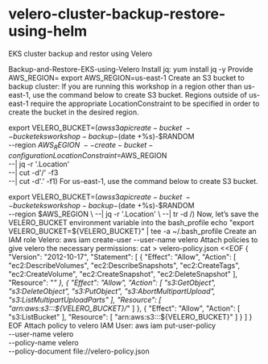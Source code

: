 # velero-cluster-backup-restore-using-helm
EKS cluster backup and restor using Velero


Backup-and-Restore-EKS-using-Velero
Install jq:
yum install jq -y
Provide AWS_REGION=
export AWS_REGION=us-east-1
Create an S3 bucket to backup cluster:
If you are running this workshop in a region other than us-east-1, use the command below to create S3 bucket. Regions outside of us-east-1 require the appropriate LocationConstraint to be specified in order to create the bucket in the desired region.

export VELERO_BUCKET=$(aws s3api create-bucket \
--bucket eksworkshop-backup-$(date +%s)-$RANDOM \
--region $AWS_REGION \
--create-bucket-configuration LocationConstraint=$AWS_REGION \
--| jq -r '.Location' \
--| cut -d'/' -f3 \
--| cut -d'.' -f1)
For us-east-1, use the command below to create S3 bucket.

export VELERO_BUCKET=$(aws s3api create-bucket \
--bucket eksworkshop-backup-$(date +%s)-$RANDOM \
--region $AWS_REGION \
--| jq -r '.Location' \
--| tr -d /)  
Now, let’s save the VELERO_BUCKET environment variable into the bash_profile
echo "export VELERO_BUCKET=${VELERO_BUCKET}" | tee -a ~/.bash_profile
Create an IAM role Velero:
aws iam create-user --user-name velero
Attach policies to give velero the necessary permissions:
cat > velero-policy.json <<EOF
{
    "Version": "2012-10-17",
    "Statement": [
        {
            "Effect": "Allow",
            "Action": [
                "ec2:DescribeVolumes",
                "ec2:DescribeSnapshots",
                "ec2:CreateTags",
                "ec2:CreateVolume",
                "ec2:CreateSnapshot",
                "ec2:DeleteSnapshot"
            ],
            "Resource": "*"
        },
        {
            "Effect": "Allow",
            "Action": [
                "s3:GetObject",
                "s3:DeleteObject",
                "s3:PutObject",
                "s3:AbortMultipartUpload",
                "s3:ListMultipartUploadParts"
            ],
            "Resource": [
                "arn:aws:s3:::${VELERO_BUCKET}/*"
            ]
        },
        {
            "Effect": "Allow",
            "Action": [
                "s3:ListBucket"
            ],
            "Resource": [
                "arn:aws:s3:::${VELERO_BUCKET}"
            ]
        }
    ]
  }
EOF
Attach policy to velero IAM User:
 aws iam put-user-policy \
--user-name velero \
--policy-name velero \
--policy-document file://velero-policy.json
